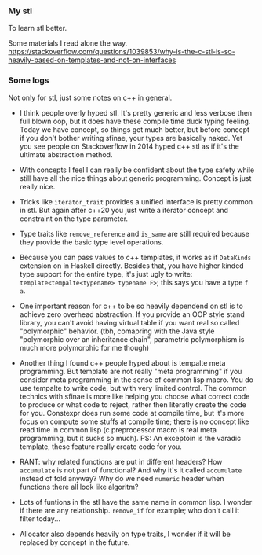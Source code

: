 ### My stl

To learn stl better.

Some materials I read alone the way.
https://stackoverflow.com/questions/1039853/why-is-the-c-stl-is-so-heavily-based-on-templates-and-not-on-interfaces

### Some logs

Not only for stl, just some notes on c++ in general.

* I think people overly hyped stl. It's pretty generic and less verbose then full blown oop, but it does have these compile time duck typing feeling. Today we have concept, so things get much better, but before concept if you don't bother writing sfinae, your types are basically naked. Yet you see people on Stackoverflow in 2014 hyped c++ stl as if it's the ultimate abstraction method.

* With concepts I feel I can really be confident about the type safety while still have all the nice things about generic programming. Concept is just really nice.

* Tricks like `iterator_trait` provides a unified interface is pretty common in stl. But again after c++20 you just write a iterator concept and constraint on the type parameter.

* Type traits like `remove_reference` and `is_same` are still required because they provide the basic type level operations.

* Because you can pass values to c++ templates, it works as if `DataKinds` extension on in Haskell directly. Besides that, you have higher kinded type support for the entire type, it's just ugly to write: `template<tempalte<typename> typename F>`; this says you have a type `f a`.

* One important reason for c++ to be so heavily dependend on stl is to achieve zero overhead abstraction. If you provide an OOP style stand library, you can't avoid having virtual table if you want real so called "polymorphic" behavior. (tbh, comapring with the Java style "polymorphic over an inheritance chain", parametric polymorphism is much more polymorphic for me though)

* Another thing I found c++ people hyped about is tempalte meta programming. But template are not really "meta programming" if you consider meta programming in the sense of common lisp macro. You do use tempalte to write code, but with very limited control. The common technics with sfinae is more like helping you choose what correct code to produce or what code to reject, rather then literatly create the code for you. Constexpr does run some code at compile time, but it's more focus on compute some stuffs at compile time; there is no concept like read time in common lisp (c preprocessor macro is real meta programming, but it sucks so much).  PS: An exceptoin is the varadic template, these feature really create code for you.

* RANT: why related functions are put in different headers? How `accumulate` is not part of functional? And why it's it called `accumulate` instead of fold anyway? Why do we need `numeric` header when functions there all look like algoritm?

* Lots of funtions in the stl have the same name in common lisp. I wonder if there are any relationship. `remove_if` for example; who don't call it filter today...

*  Allocator also depends heavily on type traits, I wonder if it will be replaced by concept in the future.

